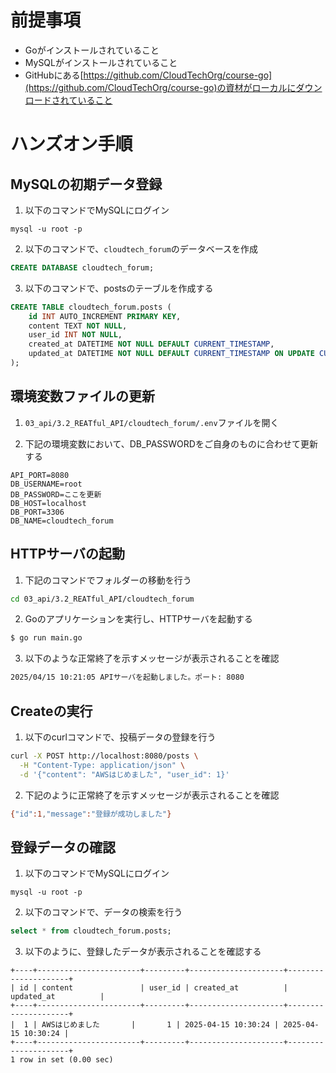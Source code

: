 # 前提事項
- Goがインストールされていること
- MySQLがインストールされていること
- GitHubにある[https://github.com/CloudTechOrg/course-go](https://github.com/CloudTechOrg/course-go)の資材がローカルにダウンロードされていること

# ハンズオン手順

## MySQLの初期データ登録
1. 以下のコマンドでMySQLにログイン
```
mysql -u root -p
```

2. 以下のコマンドで、`cloudtech_forum`のデータベースを作成
```sql
CREATE DATABASE cloudtech_forum;
```

3. 以下のコマンドで、postsのテーブルを作成する
```sql
CREATE TABLE cloudtech_forum.posts (
    id INT AUTO_INCREMENT PRIMARY KEY,
    content TEXT NOT NULL,
    user_id INT NOT NULL,
    created_at DATETIME NOT NULL DEFAULT CURRENT_TIMESTAMP,
    updated_at DATETIME NOT NULL DEFAULT CURRENT_TIMESTAMP ON UPDATE CURRENT_TIMESTAMP
);
```

## 環境変数ファイルの更新
1. `03_api/3.2_REATful_API/cloudtech_forum/.env`ファイルを開く

2. 下記の環境変数において、DB_PASSWORDをご自身のものに合わせて更新する

```
API_PORT=8080
DB_USERNAME=root
DB_PASSWORD=ここを更新
DB_HOST=localhost
DB_PORT=3306
DB_NAME=cloudtech_forum
```

## HTTPサーバの起動

1. 下記のコマンドでフォルダーの移動を行う
```sh
cd 03_api/3.2_REATful_API/cloudtech_forum 
```

2. Goのアプリケーションを実行し、HTTPサーバを起動する
```sh
$ go run main.go
```

3. 以下のような正常終了を示すメッセージが表示されることを確認
```sh
2025/04/15 10:21:05 APIサーバを起動しました。ポート: 8080
```

## Createの実行
1. 以下のcurlコマンドで、投稿データの登録を行う

```sh
curl -X POST http://localhost:8080/posts \
  -H "Content-Type: application/json" \
  -d '{"content": "AWSはじめました", "user_id": 1}'
```

2. 下記のように正常終了を示すメッセージが表示されることを確認

```sh
{"id":1,"message":"登録が成功しました"}
```

## 登録データの確認

1. 以下のコマンドでMySQLにログイン
```
mysql -u root -p
```

2. 以下のコマンドで、データの検索を行う
```sql
select * from cloudtech_forum.posts;
```

3. 以下のように、登録したデータが表示されることを確認する
```
+----+-----------------------+---------+---------------------+---------------------+
| id | content               | user_id | created_at          | updated_at          |
+----+-----------------------+---------+---------------------+---------------------+
|  1 | AWSはじめました       |       1 | 2025-04-15 10:30:24 | 2025-04-15 10:30:24 |
+----+-----------------------+---------+---------------------+---------------------+
1 row in set (0.00 sec)
```